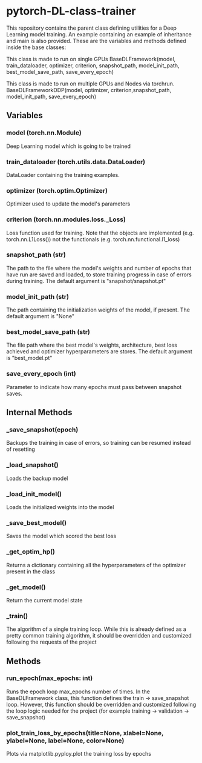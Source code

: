# pytorch-DL-class-trainer

This repository contains the parent class defining utilities for a Deep Learning model training. An example containing an example of inheritance and main is also provided. These are the variables and methods defined inside the base classes:


This class is made to run on single GPUs
BaseDLFramework(model, train_dataloader, optimizer, criterion, snapshot_path, model_init_path, best_model_save_path, save_every_epoch)


This class is made to run on multiple GPUs and Nodes via torchrun.
BaseDLFrameworkDDP(model, optimizer, criterion,snapshot_path, model_init_path, save_every_epoch)

## Variables

### model (torch.nn.Module)
Deep Learning model which is going to be trained

### train_dataloader (torch.utils.data.DataLoader)
DataLoader containing the training examples.

### optimizer (torch.optim.Optimizer)
Optimizer used to update the model's parameters 

### criterion (torch.nn.modules.loss._Loss)
Loss function used for training. Note that the objects are implemented (e.g. torch.nn.L1Loss()) not the functionals (e.g. torch.nn.functional.l1_loss)

### snapshot_path (str)
The path to the file where the model's weights and number of epochs that have run are saved and loaded, to store training progress in case of errors during training. The default argument is "snapshot/snapshot.pt"

### model_init_path (str)
The path containing the initialization weights of the model, if present. The default argument is "None"

### best_model_save_path (str)
The file path where the best model's weights, architecture, best loss achieved and optimizer hyperparameters are stores. The default argument is "best_model.pt"

### save_every_epoch (int)
Parameter to indicate how many epochs must pass between snapshot saves.

## Internal Methods

### _save_snapshot(epoch)
Backups the training in case of errors, so training can be resumed instead of resetting

### _load_snapshot()
Loads the backup model

### _load_init_model()
Loads the initialized weights into the model

### _save_best_model()
Saves the model which scored the best loss

### _get_optim_hp()
Returns a dictionary containing all the hyperparameters of the optimizer present in the class

### _get_model()
Return the current model state

### _train()
The algorithm of a single training loop. While this is already defined as a pretty common training algorithm, it should be overridden and customized following the requests of the project

## Methods

### run_epoch(max_epochs: int)
Runs the epoch loop max_epochs number of times. In the BaseDLFramework class, this function defines the train -> save_snapshot loop. However, this function should be overridden and customized following the loop logic needed for the project (for example training -> validation -> save_snapshot)

### plot_train_loss_by_epochs(title=None, xlabel=None, ylabel=None, label=None, color=None)
Plots via matplotlib.pyploy.plot the training loss by epochs

